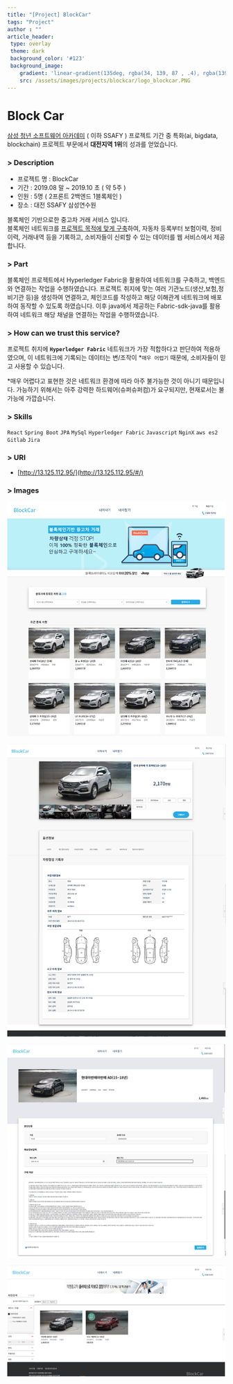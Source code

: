 ```yaml
---
title: "[Project] BlockCar"
tags: "Project"
author : ""
article_header:
 type: overlay
 theme: dark
 background_color: '#123'
 background_image:
    gradient: 'linear-gradient(135deg, rgba(34, 139, 87 , .4), rgba(139, 34, 139, .4))'
    src: /assets/images/projects/blockcar/logo_blockcar.PNG
---
```



# Block Car

[삼성 청년 소프트웨어 아카데미](https://www.ssafy.com/ksp/jsp/swp/swpMain.jsp) ( 이하 SSAFY ) 프로젝트 기간 중 특화(ai, bigdata, blockchain) 프로젝트 부문에서 **대전지역 1위**의 성과를 얻었습니다.


### > Description
- 프로젝트 명 : BlockCar
- 기간 : 2019.08 말 ~ 2019.10 초 ( 약 5주 )
- 인원 : 5명 ( 2프론트 2백엔드 1블록체인 )
- 장소 : 대전 SSAFY 삼성연수원

블록체인 기반으로한 중고차 거래 서비스 입니다.<br/>
블록체인 네트워크를 [프로젝트 목적에 맞게 구축](https://github.com/ShinJongPark/FabricNetwork-BlockCar)하여, 자동차 등록부터 보험이력, 정비이력, 거래내역 등을 기록하고, 소비자들이 신뢰할 수 있는 데이터를 웹 서비스에서 제공합니다.


### > Part

블록체인 프로젝트에서 Hyperledger Fabric을 활용하여 네트워크를 구축하고, 백엔드와 연결하는 작업을 수행하였습니다.
프로젝트 취지에 맞는 여러 기관노드(생산,보험,정비기관 등)을 생성하여 연결하고, 체인코드를 작성하고 해당 이해관계 네트워크에 배포하여 동작할 수 있도록 하였습니다. 이후 java에서 제공하는 Fabric-sdk-java를 활용하여 네트워크 해당 채널을 연결하는 작업을 수행하였습니다.


### > How can we trust this service?

프로젝트 취지에 **`Hyperledger Fabric`** 네트워크가 가장 적합하다고 판단하여 적용하였으며, 이 네트워크에 기록되는 데이터는 변/조작이 *`매우 어렵기` 때문에, 소비자들이 믿고 사용할 수 있습니다.

*매우 어렵다고 표현한 것은 네트워크 환경에 따라 아주 불가능한 것이 아니기 때문입니다. 가능하기 위해서는 아주 강력한 하드웨어(슈퍼슈퍼컴)가 요구되지만, 현재로서는 불가능에 가깝습니다.


### > Skills

`React` `Spring Boot` `JPA` `MySql` `Hyperledger Fabric` `Javascript` `NginX`  `aws es2` `Gitlab` `Jira`


### > URI

- [http://13.125.112.95/](http://13.125.112.95/#/)


### > Images

![main](/assets/images/projects/blockcar/main.png)

![main](/assets/images/projects/blockcar/detail.png)

![main](/assets/images/projects/blockcar/buy.png)

![main](/assets/images/projects/blockcar/filter.png)

<br><br>



